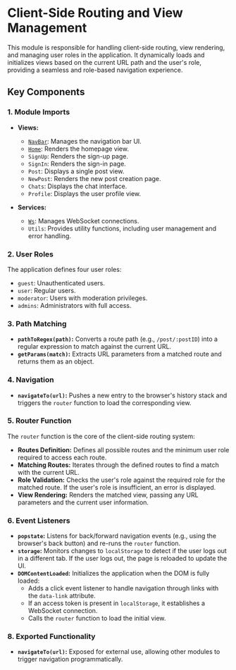 # Client-Side Routing and View Management

This module is responsible for handling client-side routing, view rendering, and managing user roles in the application.
It dynamically loads and initializes views based on the current URL path and the user's role, providing a seamless and role-based navigation experience.

## Key Components

### 1. Module Imports
- **Views:**
    - [`NavBar`](navbar.md): Manages the navigation bar UI.
    - [`Home`](homeview.md): Renders the homepage view.
    - `SignUp`: Renders the sign-up page.
    - `SignIn`: Renders the sign-in page.
    - `Post`: Displays a single post view.
    - `NewPost`: Renders the new post creation page.
    - `Chats`: Displays the chat interface.
    - `Profile`: Displays the user profile view.

- **Services:**
    - [`Ws`](ws.md): Manages WebSocket connections.
    - `Utils`: Provides utility functions, including user management and error handling.

### 2. User Roles
The application defines four user roles:
- `guest`: Unauthenticated users.
- `user`: Regular users.
- `moderator`: Users with moderation privileges.
- `admins`: Administrators with full access.

### 3. Path Matching
- **`pathToRegex(path)`:** Converts a route path (e.g., `/post/:postID`) into a regular expression to match against the current URL.
- **`getParams(match)`:** Extracts URL parameters from a matched route and returns them as an object.

### 4. Navigation
- **`navigateTo(url)`:** Pushes a new entry to the browser's history stack and triggers the `router` function to load the corresponding view.

### 5. Router Function
The `router` function is the core of the client-side routing system:
- **Routes Definition:** Defines all possible routes and the minimum user role required to access each route.
- **Matching Routes:** Iterates through the defined routes to find a match with the current URL.
- **Role Validation:** Checks the user's role against the required role for the matched route. If the user's role is insufficient, an error is displayed.
- **View Rendering:** Renders the matched view, passing any URL parameters and the current user information.

### 6. Event Listeners
- **`popstate`:** Listens for back/forward navigation events (e.g., using the browser's back button) and re-runs the `router` function.
- **`storage`:** Monitors changes to `localStorage` to detect if the user logs out in a different tab. If the user logs out, the page is reloaded to update the UI.
- **`DOMContentLoaded`:** Initializes the application when the DOM is fully loaded:
    - Adds a click event listener to handle navigation through links with the `data-link` attribute.
    - If an access token is present in `localStorage`, it establishes a WebSocket connection.
    - Calls the `router` function to load the initial view.

### 8. Exported Functionality
- **`navigateTo(url)`:** Exposed for external use, allowing other modules to trigger navigation programmatically.
